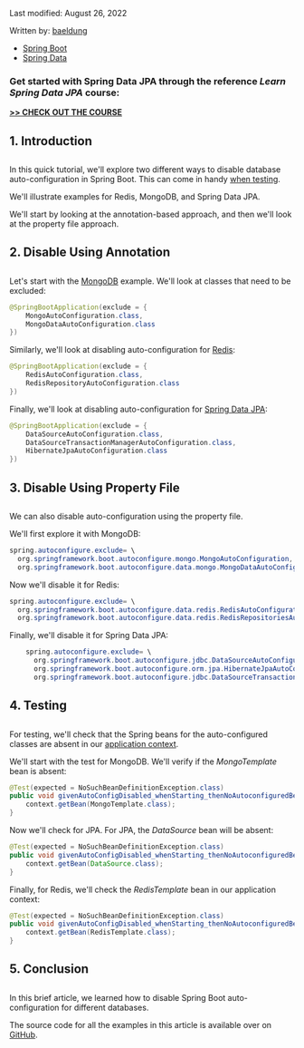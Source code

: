 Last modified: August 26, 2022

Written by: [baeldung](https://www.baeldung.com/author/baeldung "Posts by baeldung")

-   [Spring Boot](https://www.baeldung.com/category/spring/spring-boot)
-   [Spring Data](https://www.baeldung.com/category/persistence/spring-persistence/spring-data)

### **Get started with Spring Data JPA through the reference _Learn Spring Data JPA_ course:**

**[>> CHECK OUT THE COURSE](https://www.baeldung.com/learn-spring-data-jpa-course)**

## **1. Introduction**[](https://www.baeldung.com/spring-data-disable-auto-config#introduction)

## [](https://www.baeldung.com/spring-data-disable-auto-config#introduction)

In this quick tutorial, we'll explore two different ways to disable database auto-configuration in Spring Boot. This can come in handy [when testing](https://www.baeldung.com/spring-boot-exclude-auto-configuration-test).

We'll illustrate examples for Redis, MongoDB, and Spring Data JPA.

We'll start by looking at the annotation-based approach, and then we'll look at the property file approach.

## **2. Disable Using Annotation**[](https://www.baeldung.com/spring-data-disable-auto-config#disable-using-annotation)

## [](https://www.baeldung.com/spring-data-disable-auto-config#disable-using-annotation)

Let's start with the [MongoDB](https://www.baeldung.com/spring-data-mongodb-tutorial) example. We'll look at classes that need to be excluded:

```java
@SpringBootApplication(exclude = {
    MongoAutoConfiguration.class, 
    MongoDataAutoConfiguration.class
})
```

Similarly, we'll look at disabling auto-configuration for [Redis](https://www.baeldung.com/spring-data-redis-tutorial):

```java
@SpringBootApplication(exclude = {
    RedisAutoConfiguration.class, 
    RedisRepositoryAutoConfiguration.class
})
```

Finally, we'll look at disabling auto-configuration for [Spring Data JPA](https://www.baeldung.com/the-persistence-layer-with-spring-data-jpa):

```java
@SpringBootApplication(exclude = {
    DataSourceAutoConfiguration.class, 
    DataSourceTransactionManagerAutoConfiguration.class, 
    HibernateJpaAutoConfiguration.class
})
```

## **3. Disable Using Property File**[](https://www.baeldung.com/spring-data-disable-auto-config#disable-using-property-file)

## [](https://www.baeldung.com/spring-data-disable-auto-config#disable-using-property-file)

We can also disable auto-configuration using the property file.

We'll first explore it with MongoDB:

```java
spring.autoconfigure.exclude= \
  org.springframework.boot.autoconfigure.mongo.MongoAutoConfiguration, \
  org.springframework.boot.autoconfigure.data.mongo.MongoDataAutoConfiguration
```

Now we'll disable it for Redis:

```java
spring.autoconfigure.exclude= \
  org.springframework.boot.autoconfigure.data.redis.RedisAutoConfiguration, \
  org.springframework.boot.autoconfigure.data.redis.RedisRepositoriesAutoConfiguration
```

Finally, we'll disable it for Spring Data JPA:

```java
	spring.autoconfigure.exclude= \ 
	  org.springframework.boot.autoconfigure.jdbc.DataSourceAutoConfiguration, \
	  org.springframework.boot.autoconfigure.orm.jpa.HibernateJpaAutoConfiguration, \
	  org.springframework.boot.autoconfigure.jdbc.DataSourceTransactionManagerAutoConfiguration
```

## **4. Testing**[](https://www.baeldung.com/spring-data-disable-auto-config#testing)

## [](https://www.baeldung.com/spring-data-disable-auto-config#testing)

For testing, we'll check that the Spring beans for the auto-configured classes are absent in our [application context](https://www.baeldung.com/spring-web-contexts).

We'll start with the test for MongoDB. We'll verify if the _MongoTemplate_ bean is absent:

```java
@Test(expected = NoSuchBeanDefinitionException.class)
public void givenAutoConfigDisabled_whenStarting_thenNoAutoconfiguredBeansInContext() { 
    context.getBean(MongoTemplate.class); 
}
```

Now we'll check for JPA. For JPA, the _DataSource_ bean will be absent:

```java
@Test(expected = NoSuchBeanDefinitionException.class)
public void givenAutoConfigDisabled_whenStarting_thenNoAutoconfiguredBeansInContext() {
    context.getBean(DataSource.class);
}
```

Finally, for Redis, we'll check the _RedisTemplate_ bean in our application context:

```java
@Test(expected = NoSuchBeanDefinitionException.class)
public void givenAutoConfigDisabled_whenStarting_thenNoAutoconfiguredBeansInContext() {
    context.getBean(RedisTemplate.class);
}
```

## **5. Conclusion**[](https://www.baeldung.com/spring-data-disable-auto-config#conclusion)

## [](https://www.baeldung.com/spring-data-disable-auto-config#conclusion)

In this brief article, we learned how to disable Spring Boot auto-configuration for different databases.

The source code for all the examples in this article is available over on [GitHub](https://github.com/eugenp/tutorials/tree/master/spring-boot-modules/spring-boot-data).